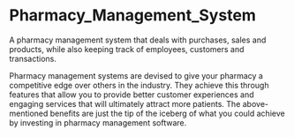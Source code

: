 # Pharmacy_Management_System
A pharmacy management system that deals with purchases, sales and products, while also keeping track of employees, customers and transactions. 

Pharmacy management systems are devised to give your pharmacy a competitive edge over others in the industry. They achieve this through features that allow you to provide better customer experiences and engaging services that will ultimately attract more patients. The above-mentioned benefits are just the tip of the iceberg of what you could achieve by investing in pharmacy management software.

